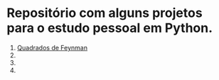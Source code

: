 # Repositório com alguns projetos para o estudo pessoal em Python.

1. [Quadrados de Feynman](https://github.com/marcelo-bn/Python/tree/master/feynman)
2.
3.
4.

